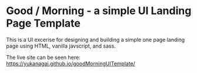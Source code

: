 # Good / Morning - a simple UI Landing Page Template

This is a UI excerise for designing and building a simple one page landing page using HTML, vanilla javscript, and sass.

The live site can be seen here: https://yukanagai.github.io/goodMorningUITemplate/
